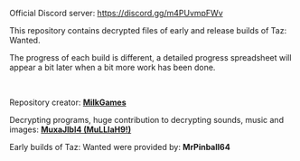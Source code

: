 Official Discord server: https://discord.gg/m4PUvmpFWv

This repository contains decrypted files of early and release builds of Taz: Wanted.

The progress of each build is different, a detailed progress spreadsheet will appear a bit later when a bit more work has been done.

&nbsp;

Repository creator: **[Milk](https://www.youtube.com/channel/UC8ZrxS78M9TqB_2cMlIWJMA)[Games](https://github.com/MilkGames)**

Decrypting programs, huge contribution to decrypting sounds, music and images: **[MuxaJlbl4 (MuLLlaH9!)](https://github.com/MuxaJlbl4)**

Early builds of Taz: Wanted were provided by: **MrPinball64**
